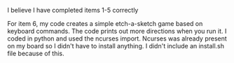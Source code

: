 I believe I have completed items 1-5 correctly

For item 6, my code creates a simple etch-a-sketch game based
on keyboard commands. The code prints out more directions when you run it.
I coded in python and used the ncurses import. Ncurses was already present 
on my board so I didn't have to install anything. I didn't include an 
install.sh file because of this.

